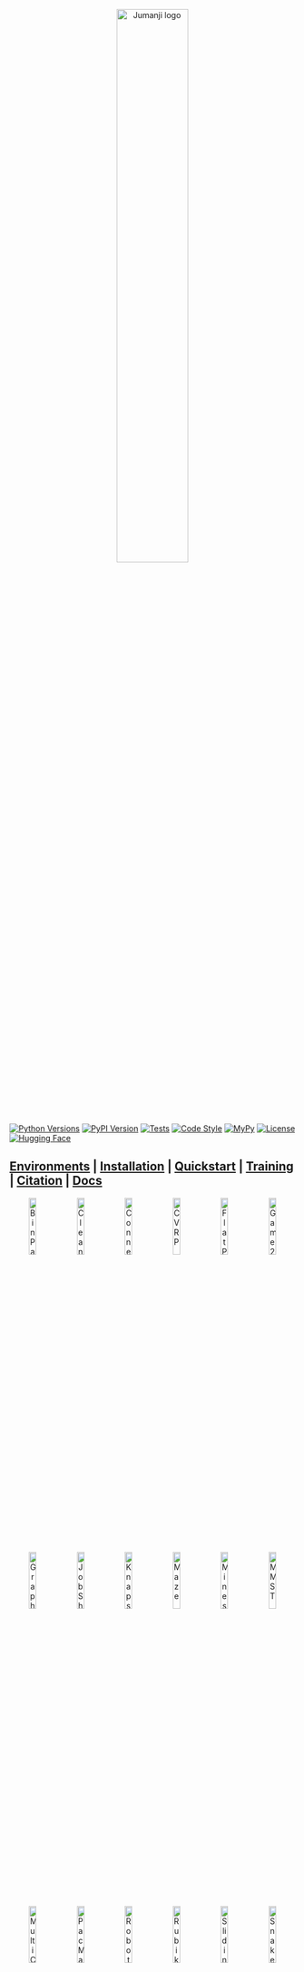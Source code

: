 <p align="center">
    <a href="docs/img/jumanji_logo.png">
        <img src="docs/img/jumanji_logo.png" alt="Jumanji logo" width="50%"/>
    </a>
</p>

[![Python Versions](https://img.shields.io/pypi/pyversions/jumanji.svg?style=flat-square)](https://www.python.org/doc/versions/)
[![PyPI Version](https://badge.fury.io/py/jumanji.svg)](https://badge.fury.io/py/jumanji)
[![Tests](https://github.com/instadeepai/jumanji/actions/workflows/tests_linters.yml/badge.svg)](https://github.com/instadeepai/jumanji/actions/workflows/tests_linters.yml)
[![Code Style](https://img.shields.io/badge/code%20style-black-000000.svg)](https://github.com/psf/black)
[![MyPy](http://www.mypy-lang.org/static/mypy_badge.svg)](http://mypy-lang.org/)
[![License](https://img.shields.io/badge/License-Apache%202.0-orange.svg)](https://opensource.org/licenses/Apache-2.0)
[![Hugging Face](https://img.shields.io/badge/%F0%9F%A4%97-Hugging%20Face-F8D521)](https://huggingface.co/InstaDeepAI)

[**Environments**](#environments)
| [**Installation**](#install)
| [**Quickstart**](#quickstart)
| [**Training**](#training)
| [**Citation**](#citing)
| [**Docs**](https://instadeepai.github.io/jumanji)
---

<div class="collage">
  <div class="row" align="center">
    <img src="docs/env_anim/bin_pack.gif" alt="BinPack" width="16%">
    <img src="docs/env_anim/cleaner.gif" alt="Cleaner" width="16%">
    <img src="docs/env_anim/connector.gif" alt="Connector" width="16%">
    <img src="docs/env_anim/cvrp.gif" alt="CVRP" width="16%">
    <img src="docs/env_anim/flat_pack.gif" alt="FlatPack" width="16%">
    <img src="docs/env_anim/game_2048.gif" alt="Game2048" width="16%">
  </div>
  <div class="row" align="center">
    <img src="docs/env_anim/graph_coloring.gif" alt="GraphColoring" width="16%">
    <img src="docs/env_anim/job_shop.gif" alt="JobShop" width="16%">
    <img src="docs/env_anim/knapsack.gif" alt="Knapsack" width="16%">
    <img src="docs/env_anim/maze.gif" alt="Maze" width="16%">
    <img src="docs/env_anim/minesweeper.gif" alt="Minesweeper" width="16%">
    <img src="docs/env_anim/mmst.gif" alt="MMST" width="16%">
  </div>
  <div class="row" align="center">
    <img src="docs/env_anim/multi_cvrp.gif" alt="MultiCVRP" width="16%">
    <img src="docs/env_anim/pac_man.gif" alt="PacMan" width="16%">
    <img src="docs/env_anim/robot_warehouse.gif" alt="RobotWarehouse" width="16%">
    <img src="docs/env_anim/rubiks_cube.gif" alt="RubiksCube" width="16%">
    <img src="docs/env_anim/sliding_tile_puzzle.gif" alt="SlidingTilePuzzle" width="16%">
    <img src="docs/env_anim/snake.gif" alt="Snake" width="16%">
  </div>
    <div class="row" align="center">
    <img src="docs/env_anim/sokoban.gif" alt="RobotWarehouse" width="16%">
    <img src="docs/env_anim/sudoku.gif" alt="Sudoku" width="16%">
    <img src="docs/env_anim/tetris.gif" alt="Tetris" width="16%">
    <img src="docs/env_anim/tsp.gif" alt="Tetris" width="16%">
  </div>
</div>

## Jumanji @ ICLR 2024

Jumanji has been accepted at [ICLR 2024](https://iclr.cc/), check out our [research paper](https://arxiv.org/abs/2306.09884).

## Welcome to the Jungle! 🌴

Jumanji is a diverse suite of scalable reinforcement learning environments written in JAX. It now features 22 environments!

Jumanji is helping pioneer a new wave of hardware-accelerated research and development in the
field of RL. Jumanji's high-speed environments enable faster iteration and large-scale
experimentation while simultaneously reducing complexity. Originating in the research team at
[InstaDeep](https://www.instadeep.com/), Jumanji is now developed jointly with the open-source
community. To join us in these efforts, reach out, raise issues and read our
[contribution guidelines](https://github.com/instadeepai/jumanji/blob/main/CONTRIBUTING.md) or just
[star](https://github.com/instadeepai/jumanji) 🌟 to stay up to date with the latest developments!

### Goals 🚀

1. Provide a simple, well-tested API for JAX-based environments.
2. Make research in RL more accessible.
3. Facilitate the research on RL for problems in the industry and help close the gap between
research and industrial applications.
4. Provide environments whose difficulty can be scaled to be arbitrarily hard.

### Overview 🦜

- 🥑 **Environment API**: core abstractions for JAX-based environments.
- 🕹️ **Environment Suite**: a collection of RL environments ranging from simple games to NP-hard
combinatorial problems.
- 🍬 **Wrappers**: easily connect to your favourite RL frameworks and libraries such as
[Acme](https://github.com/deepmind/acme),
[Stable Baselines3](https://github.com/DLR-RM/stable-baselines3),
[RLlib](https://docs.ray.io/en/latest/rllib/index.html), [OpenAI Gym](https://github.com/openai/gym)
and [DeepMind-Env](https://github.com/deepmind/dm_env) through our `dm_env` and `gym` wrappers.
- 🎓 **Examples**: guides to facilitate Jumanji's adoption and highlight the added value of
JAX-based environments.
- 🏎️ **Training:** example agents that can be used as inspiration for the agents one may implement
in their research.

<h2 name="environments" id="environments">Environments 🌍</h2>

Jumanji provides a diverse range of environments ranging from simple games to NP-hard combinatorial
problems.

| Environment                              | Category | Registered Version(s)                                | Source                                                                                           | Description                                                            |
|------------------------------------------|----------|------------------------------------------------------|--------------------------------------------------------------------------------------------------|------------------------------------------------------------------------|
| 🔢 Game2048                              | Logic  | `Game2048-v1`                                        | [code](https://github.com/instadeepai/jumanji/tree/main/jumanji/environments/logic/game_2048/)   | [doc](https://instadeepai.github.io/jumanji/environments/game_2048/)   |
| 🎨 GraphColoring                              | Logic  | `GraphColoring-v0`                                   | [code](https://github.com/instadeepai/jumanji/tree/main/jumanji/environments/logic/graph_coloring/)   | [doc](https://instadeepai.github.io/jumanji/environments/graph_coloring/)   |
| 💣 Minesweeper                           | Logic    | `Minesweeper-v0`                                     | [code](https://github.com/instadeepai/jumanji/tree/main/jumanji/environments/logic/minesweeper/) | [doc](https://instadeepai.github.io/jumanji/environments/minesweeper/) |
| 🎲 RubiksCube                            | Logic    | `RubiksCube-v0`<br/>`RubiksCube-partly-scrambled-v0` | [code](https://github.com/instadeepai/jumanji/tree/main/jumanji/environments/logic/rubiks_cube/) | [doc](https://instadeepai.github.io/jumanji/environments/rubiks_cube/) |
| 🔀 SlidingTilePuzzle                       | Logic    | `SlidingTilePuzzle-v0` | [code](https://github.com/instadeepai/jumanji/tree/main/jumanji/environments/logic/sliding_tile_puzzle/) | [doc](https://instadeepai.github.io/jumanji/environments/sliding_tile_puzzle/) |
| ✏️ Sudoku                       | Logic    | `Sudoku-v0` <br/>`Sudoku-very-easy-v0`| [code](https://github.com/instadeepai/jumanji/tree/main/jumanji/environments/logic/sudoku/) | [doc](https://instadeepai.github.io/jumanji/environments/sudoku/) |
| 📦 BinPack (3D BinPacking Problem)       | Packing  | `BinPack-v1`                                         | [code](https://github.com/instadeepai/jumanji/tree/main/jumanji/environments/packing/bin_pack/)  | [doc](https://instadeepai.github.io/jumanji/environments/bin_pack/)    |
| 🧩 FlatPack (2D Grid Filling Problem) | Packing  | `FlatPack-v0`                                         | [code](https://github.com/instadeepai/jumanji/tree/main/jumanji/environments/packing/flat_pack/)  | [doc](https://instadeepai.github.io/jumanji/environments/flat_pack/)    |
| 🏭 JobShop (Job Shop Scheduling Problem) | Packing  | `JobShop-v0`                                         | [code](https://github.com/instadeepai/jumanji/tree/main/jumanji/environments/packing/job_shop/)  | [doc](https://instadeepai.github.io/jumanji/environments/job_shop/)    |
| 🎒 Knapsack                              | Packing  | `Knapsack-v1`                                        | [code](https://github.com/instadeepai/jumanji/tree/main/jumanji/environments/packing/knapsack/)  | [doc](https://instadeepai.github.io/jumanji/environments/knapsack/)    |
| ▒ Tetris                              | Packing  | `Tetris-v0`                                        | [code](https://github.com/instadeepai/jumanji/tree/main/jumanji/environments/packing/tetris/)  | [doc](https://instadeepai.github.io/jumanji/environments/tetris/)    |
| 🧹 Cleaner                               | Routing  | `Cleaner-v0`                                         | [code](https://github.com/instadeepai/jumanji/tree/main/jumanji/environments/routing/cleaner/)   | [doc](https://instadeepai.github.io/jumanji/environments/cleaner/)     |
| :link: Connector                         | Routing  | `Connector-v2`                                       | [code](https://github.com/instadeepai/jumanji/tree/main/jumanji/environments/routing/connector/) | [doc](https://instadeepai.github.io/jumanji/environments/connector/)   |
| 🚚 CVRP (Capacitated Vehicle Routing Problem)  | Routing  | `CVRP-v1`                                            | [code](https://github.com/instadeepai/jumanji/tree/main/jumanji/environments/routing/cvrp/)      | [doc](https://instadeepai.github.io/jumanji/environments/cvrp/)        |
| 🚚 MultiCVRP (Multi-Agent Capacitated Vehicle Routing Problem)  | Routing  | `MultiCVRP-v0`                                            | [code](https://github.com/instadeepai/jumanji/tree/main/jumanji/environments/routing/multi_cvrp/)      | [doc](https://instadeepai.github.io/jumanji/environments/multi_cvrp/)        |
| :mag: Maze   | Routing  | `Maze-v0`                                            | [code](https://github.com/instadeepai/jumanji/tree/main/jumanji/environments/routing/maze/)      | [doc](https://instadeepai.github.io/jumanji/environments/maze/)        |
| :robot: RobotWarehouse  | Routing  | `RobotWarehouse-v0`                                  | [code](https://github.com/instadeepai/jumanji/tree/main/jumanji/environments/routing/robot_warehouse/)      | [doc](https://instadeepai.github.io/jumanji/environments/robot_warehouse/)        |
| 🐍 Snake                                       | Routing  | `Snake-v1`                                           | [code](https://github.com/instadeepai/jumanji/tree/main/jumanji/environments/routing/snake/)     | [doc](https://instadeepai.github.io/jumanji/environments/snake/)       |
| 📬 TSP (Travelling Salesman Problem)           | Routing  | `TSP-v1`                                             | [code](https://github.com/instadeepai/jumanji/tree/main/jumanji/environments/routing/tsp/)       | [doc](https://instadeepai.github.io/jumanji/environments/tsp/)         |
| Multi Minimum Spanning Tree Problem | Routing  | `MMST-v0`                                | [code](https://github.com/instadeepai/jumanji/tree/main/jumanji/environments/routing/mmst)    | [doc](https://instadeepai.github.io/jumanji/environments/mmst/)    |
| ᗧ•••ᗣ•• PacMan   | Routing  | `PacMan-v0`                                            | [code](https://github.com/instadeepai/jumanji/tree/main/jumanji/environments/routing/pac_man/)      | [doc](https://instadeepai.github.io/jumanji/environments/pac_man/)
| 👾 Sokoban                                                     | Routing  | `Sokoban-v0`                                         | [code](https://github.com/instadeepai/jumanji/tree/main/jumanji/environments/routing/sokoban/)          | [doc](https://instadeepai.github.io/jumanji/environments/sokoban/)         |

<h2 name="install" id="install">Installation 🎬</h2>

You can install the latest release of Jumanji from PyPI:

```bash
pip install -U jumanji
```

Alternatively, you can install the latest development version directly from GitHub:

```bash
pip install git+https://github.com/instadeepai/jumanji.git
```

Jumanji has been tested on Python 3.8 and 3.9.
Note that because the installation of JAX differs depending on your hardware accelerator,
we advise users to explicitly install the correct JAX version (see the
[official installation guide](https://github.com/google/jax#installation)).

**Rendering:** Matplotlib is used for rendering all the environments. To visualize the environments
you will need a GUI backend. For example, on Linux, you can install Tk via:
`apt-get install python3-tk`, or using conda: `conda install tk`. Check out
[Matplotlib backends](https://matplotlib.org/stable/users/explain/backends.html) for a list of
backends you can use.

<h2 name="quickstart" id="quickstart">Quickstart ⚡</h2>

RL practitioners will find Jumanji's interface familiar as it combines the widely adopted
[OpenAI Gym](https://github.com/openai/gym) and
[DeepMind Environment](https://github.com/deepmind/dm_env) interfaces. From OpenAI Gym, we adopted
the idea of a `registry` and the `render` method, while our `TimeStep` structure is inspired by
DeepMind Environment.

### Basic Usage 🧑‍💻

```python
import jax
import jumanji

# Instantiate a Jumanji environment using the registry
env = jumanji.make('Snake-v1')

# Reset your (jit-able) environment
key = jax.random.PRNGKey(0)
state, timestep = jax.jit(env.reset)(key)

# (Optional) Render the env state
env.render(state)

# Interact with the (jit-able) environment
action = env.action_spec().generate_value()          # Action selection (dummy value here)
state, timestep = jax.jit(env.step)(state, action)   # Take a step and observe the next state and time step
```

- `state` represents the internal state of the environment: it contains all the information required
to take a step when executing an action. This should **not** be confused with the `observation`
contained in the `timestep`, which is the information perceived by the agent.
- `timestep` is a dataclass containing `step_type`, `reward`, `discount`, `observation` and
`extras`. This structure is similar to
[`dm_env.TimeStep`](https://github.com/deepmind/dm_env/blob/master/docs/index.md) except for the
`extras` field that was added to allow users to log environments metrics that are neither part of
the agent's observation nor part of the environment's internal state.

### Advanced Usage 🧑‍🔬

Being written in JAX, Jumanji's environments benefit from many of its features including
automatic vectorization/parallelization (`jax.vmap`, `jax.pmap`) and JIT-compilation (`jax.jit`),
which can be composed arbitrarily.
We provide an example of a more advanced usage in the
[advanced usage guide](https://instadeepai.github.io/jumanji/guides/advanced_usage/).

### Registry and Versioning 📖

Like OpenAI Gym, Jumanji keeps a strict versioning of its environments for reproducibility reasons.
We maintain a registry of standard environments with their configuration.
For each environment, a version suffix is appended, e.g. `Snake-v1`.
When changes are made to environments that might impact learning results,
the version number is incremented by one to prevent potential confusion.
For a full list of registered versions of each environment, check out
[the documentation](https://instadeepai.github.io/jumanji/environments/tsp/).

<h2 name="training" id="training">Training 🏎️</h2>

To showcase how to train RL agents on Jumanji environments, we provide a random agent and a vanilla
actor-critic (A2C) agent. These agents can be found in
[jumanji/training/](https://github.com/instadeepai/jumanji/tree/main/jumanji/training/).

Because the environment framework in Jumanji is so flexible, it allows pretty much any problem to
be implemented as a Jumanji environment, giving rise to very diverse observations. For this reason,
environment-specific networks are required to capture the symmetries of each environment.
Alongside the A2C agent implementation, we provide examples of such environment-specific
actor-critic networks in
[jumanji/training/networks](https://github.com/instadeepai/jumanji/tree/main/jumanji/training/networks/).

> ⚠️ The example agents in `jumanji/training` are **only** meant to serve as inspiration for how one
> can implement an agent. Jumanji is first and foremost a library of environments - as such, the
> agents and networks will **not** be maintained to a production standard.

For more information on how to use the example agents, see the
[training guide](https://instadeepai.github.io/jumanji/guides/training/).

## Contributing 🤝

Contributions are welcome! See our issue tracker for
[good first issues](https://github.com/instadeepai/jumanji/labels/good%20first%20issue). Please read
our [contributing guidelines](https://github.com/instadeepai/jumanji/blob/main/CONTRIBUTING.md) for
details on how to submit pull requests, our Contributor License Agreement, and community guidelines.

<h2 name="citing" id="citing">Citing Jumanji ✏️</h2>

If you use Jumanji in your work, please cite the library using:

```
@misc{bonnet2024jumanji,
    title={Jumanji: a Diverse Suite of Scalable Reinforcement Learning Environments in JAX},
    author={Clément Bonnet and Daniel Luo and Donal Byrne and Shikha Surana and Sasha Abramowitz and Paul Duckworth and Vincent Coyette and Laurence I. Midgley and Elshadai Tegegn and Tristan Kalloniatis and Omayma Mahjoub and Matthew Macfarlane and Andries P. Smit and Nathan Grinsztajn and Raphael Boige and Cemlyn N. Waters and Mohamed A. Mimouni and Ulrich A. Mbou Sob and Ruan de Kock and Siddarth Singh and Daniel Furelos-Blanco and Victor Le and Arnu Pretorius and Alexandre Laterre},
    year={2024},
    eprint={2306.09884},
    url={https://arxiv.org/abs/2306.09884},
    archivePrefix={arXiv},
    primaryClass={cs.LG}
}
```

## See Also 🔎

Other works have embraced the approach of writing RL environments in JAX.
In particular, we suggest users check out the following sister repositories:

- 🤖 [Qdax](https://github.com/adaptive-intelligent-robotics/QDax) is a library to accelerate
Quality-Diversity and neuro-evolution algorithms through hardware accelerators and parallelization.
- 🌳 [Evojax](https://github.com/google/evojax) provides tools to enable neuroevolution algorithms
to work with neural networks running across multiple TPU/GPUs.
- 🦾 [Brax](https://github.com/google/brax) is a differentiable physics engine that simulates
environments made up of rigid bodies, joints, and actuators.
- 🏋️‍ [Gymnax](https://github.com/RobertTLange/gymnax) implements classic environments including
classic control, bsuite, MinAtar and a collection of meta RL tasks.
- 🎲 [Pgx](https://github.com/sotetsuk/pgx) provides classic board game environments like
Backgammon, Shogi, and Go.

## Acknowledgements 🙏

The development of this library was supported with Cloud TPUs
from Google's [TPU Research Cloud](https://sites.research.google/trc/about/) (TRC) 🌤.
